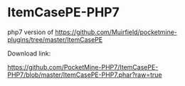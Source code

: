 # ItemCasePE-PHP7
php7 version of https://github.com/Muirfield/pocketmine-plugins/tree/master/ItemCasePE


Download link:

https://github.com/PocketMine-PHP7/ItemCasePE-PHP7/blob/master/ItemCasePE-PHP7.phar?raw=true

